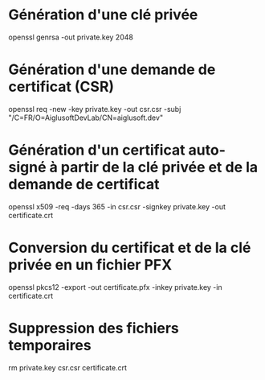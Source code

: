 ﻿# Génération d'une clé privée
openssl genrsa -out private.key 2048

# Génération d'une demande de certificat (CSR)
openssl req -new -key private.key -out csr.csr -subj "/C=FR/O=AiglusoftDevLab/CN=aiglusoft.dev"

# Génération d'un certificat auto-signé à partir de la clé privée et de la demande de certificat
openssl x509 -req -days 365 -in csr.csr -signkey private.key -out certificate.crt

# Conversion du certificat et de la clé privée en un fichier PFX
openssl pkcs12 -export -out certificate.pfx -inkey private.key -in certificate.crt

# Suppression des fichiers temporaires
rm private.key csr.csr certificate.crt